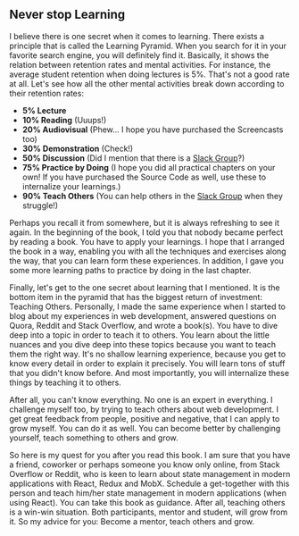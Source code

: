 ## Never stop Learning

I believe there is one secret when it comes to learning. There exists a principle that is called the Learning Pyramid. When you search for it in your favorite search engine, you will definitely find it. Basically, it shows the relation between retention rates and mental activities. For instance, the average student retention when doing lectures is 5%. That's not a good rate at all. Let's see how all the other mental activities break down according to their retention rates:

* **5% Lecture**
* **10% Reading** (Uuups!)
* **20% Audiovisual** (Phew... I hope you have purchased the Screencasts too)
* **30% Demonstration** (Check!)
* **50% Discussion** (Did I mention that there is a [Slack Group](https://slack-the-road-to-learn-react.wieruch.com/)?)
* **75% Practice by Doing** (I hope you did all practical chapters on your own! If you have purchased the Source Code as well, use these to internalize your learnings.)
* **90% Teach Others** (You can help others in the [Slack Group](https://slack-the-road-to-learn-react.wieruch.com/) when they struggle!)

Perhaps you recall it from somewhere, but it is always refreshing to see it again. In the beginning of the book, I told you that nobody became perfect by reading a book. You have to apply your learnings. I hope that I arranged the book in a way, enabling you with all the techniques and exercises along the way, that you can learn form these experiences. In addition, I gave you some more learning paths to practice by doing in the last chapter.

Finally, let's get to the one secret about learning that I mentioned. It is the bottom item in the pyramid that has the biggest return of investment: Teaching Others. Personally, I made the same experience when I started to blog about my experiences in web development, answered questions on Quora, Reddit and Stack Overflow, and wrote a book(s). You have to dive deep into a topic in order to teach it to others. You learn about the little nuances and you dive deep into these topics because you want to teach them the right way. It's no shallow learning experience, because you get to know every detail in order to explain it precisely. You will learn tons of stuff that you didn't know before. And most importantly, you will internalize these things by teaching it to others.

After all, you can't know everything. No one is an expert in everything. I challenge myself too, by trying to teach others about web development. I get great feedback from people, positive and negative, that I can apply to grow myself. You can do it as well. You can become better by challenging yourself, teach something to others and grow.

So here is my quest for you after you read this book. I am sure that you have a friend, coworker or perhaps someone you know only online, from Stack Overflow or Reddit, who is keen to learn about state management in modern applications with React, Redux and MobX. Schedule a get-together with this person and teach him/her state management in modern applications (when using React). You can take this book as guidance. After all, teaching others is a win-win situation. Both participants, mentor and student, will grow from it. So my advice for you: Become a mentor, teach others and grow.
